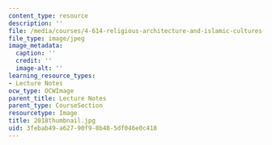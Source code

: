 ```yaml
---
content_type: resource
description: ''
file: /media/courses/4-614-religious-architecture-and-islamic-cultures-fall-2002/3febab49a62790f98b485df046e0c418_2018thumbnail.jpg
file_type: image/jpeg
image_metadata:
  caption: ''
  credit: ''
  image-alt: ''
learning_resource_types:
- Lecture Notes
ocw_type: OCWImage
parent_title: Lecture Notes
parent_type: CourseSection
resourcetype: Image
title: 2018thumbnail.jpg
uid: 3febab49-a627-90f9-8b48-5df046e0c418
---
```

